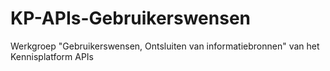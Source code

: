 # KP-APIs-Gebruikerswensen
Werkgroep "Gebruikerswensen, Ontsluiten van informatiebronnen" van het Kennisplatform APIs
